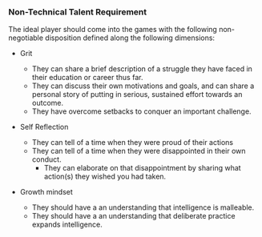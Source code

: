 
### Non-Technical Talent Requirement
The ideal player should come into the games with the following non-negotiable disposition defined along the following dimensions:

- Grit
	- They can share a brief description of a struggle they have faced in their education or career thus far.
	- They can discuss their own motivations and goals, and can share a personal story of putting in serious, sustained effort towards an outcome.
	- They have overcome setbacks to conquer an important challenge.

- Self Reflection
	- They can tell of a time when they were proud of their actions
	- They can tell of a time when they were disappointed in their own conduct.
		- They can elaborate on that disappointment by sharing what action(s) they wished you had taken.
	
- Growth mindset
	- They should have a an understanding that intelligence is malleable.
	- They should have a an understanding that deliberate practice expands intelligence.